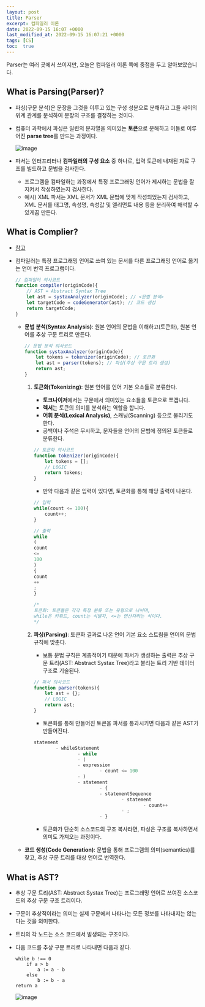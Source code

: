 ```yaml
---
layout: post
title: Parser
excerpt: 컴파일러 이론
date: 2022-09-15 16:07 +0000
last_modified_at: 2022-09-15 16:07:21 +0000
tags: [CS]
toc:  true
---
```


Parser는 여러 곳에서 쓰이지만, 오늘은 컴파일러 이론 쪽에 중점을 두고 알아보았습니다.

## What is Parsing(Parser)?

- 파싱(구문 분석)은 문장을 그것을 이루고 있는 구성 성분으로 분해하고 그들 사이의 위계 관계를 분석하여 문장의 구조를 결정하는 것이다.
- 컴퓨터 과학에서 파싱은 일련의 문자열을 의미있는 **토큰**으로 분해하고 이들로 이루어진 **parse tree**를 만드는 과정이다.
    
    ![image](https://user-images.githubusercontent.com/67003627/190338113-975282a1-42d4-4650-92eb-6fc64353161c.png)
    
- 파서는 인터프리터나 **컴파일러의 구성 요소** 중 하나로, 입력 토큰에 내재된 자료 구조를 빌드하고 문법을 검사한다.
    - 프로그램을 컴파일하는 과정에서 특정 프로그래밍 언어가 제시하는 문법을 잘 지켜서 작성하였는지 검사한다.
    - 예시) XML 파서는 XML 문서가 XML 문법에 맞게 작성되었는지 검사하고, XML 문서를 태그명, 속성명, 속성값 및 엘리먼트 내용 등을 분리하여 해석할 수 있게끔 만든다.

## What is Complier?

- [참고](https://velog.io/@mu1616/%EC%BB%B4%ED%8C%8C%EC%9D%BC%EB%9F%AC-%EC%9D%B4%EB%A1%A0%EC%97%90%EC%84%9C-%ED%86%A0%ED%81%AC%EB%82%98%EC%9D%B4%EC%A0%80Tokenizer-%EB%A0%89%EC%84%9CLexer-%ED%8C%8C%EC%84%9CParse-%EC%9D%98-%EC%97%AD%ED%95%A0)

- 컴파일러는 특정 프로그래밍 언어로 쓰여 있는 문서를 다른 프로그래밍 언어로 옮기는 언어 번역 프로그램이다.
    
    ```jsx
    // 컴파일러 의사코드
    function compiler(originCode){
    	// AST = Abstract Syntax Tree
    	let ast = systaxAnalyzer(originCode); // <문법 분석>
    	let targetCode = codeGenerator(ast); // 코드 생성
    	return targetCode;
    }
    ```
    
    - **문법 분석(Syntax Analysis)**: 원본 언어의 문법을 이해하고(토큰화), 원본 언어를 추상 구문 트리로 만든다.
        
        ```jsx
        // 문법 분석 의사코드
        function systaxAnalyzer(originCode){
        	let tokens = tokenizer(originCode); // 토큰화
        	let ast = parser(tokens); // 파싱(추상 구문 트리 생성)
        	return ast;
        }
        ```
        
        1. **토큰화(Tokenizing)**: 원본 언어를 언어 기본 요소들로 분류한다.
            - **토크나이저**에서는 구문에서 의미있는 요소들을 토큰으로 쪼갭니다.
            - **렉서**는 토큰의 의미를 분석하는 역할을 합니다.
            - **어휘 분석(Lexical Analysis)**, 스캐닝(Scanning) 등으로 불리기도 한다.
            - 공백이나 주석은 무시하고, 문자들을 언어의 문법에 정의된 토큰들로 분류한다.
            
            ```jsx
            // 토큰화 의사코드
            function tokenizer(originCode){
            	let tokens = [];
            	// LOGIC
            	return tokens;
            }
            ```
            
            - 만약 다음과 같은 입력이 있다면, 토큰화를 통해 해당 출력이 나온다.
            
            ```jsx
            // 입력
            while(count <= 100){
            	count++;
            }
            
            // 출력
            while
            (
            count
            <=
            100
            )
            {
            count
            ++
            ;
            }
            
            /*
            토큰화: 토큰들은 각각 특정 분류 또는 유형으로 나뉘며,
            while은 키워드, count는 식별자, <=는 연산자라는 식이다.
            */
            ```
            
        2. **파싱(Parsing)**: 토큰화 결과로 나온 언어 기본 요소 스트림을 언어의 문법 규칙에 맞춘다.
            - 보통 문법 규칙은 계층적이기 때문에 파서가 생성하는 출력은 추상 구문 트리(AST: Abstract Systax Tree)라고 불리는 트리 기반 데이터 구조로 기술된다.
            
            ```jsx
            // 파서 의사코드
            function parser(tokens){
            	let ast = {};
            	// LOGIC
            	return ast;
            }
            ```
            
            - 토큰화를 통해 만들어진 토큰을 파서를 통과시키면 다음과 같은 AST가 만들어진다.
            
            ```jsx
            statement
            		- whileStatement
            				- while
            				- (
            				- expression
            						- count <= 100
            				- )
            				- statement
            						- {
            						- statementSequence
            								- statement
            										- count++
            								- ;
            						- }
            ```
            
            - 토큰화가 단순히 소스코드의 구조 복사라면, 파싱은 구조를 복사하면서 의미도 가져오는 과정이다.
    - **코드 생성(Code Generation)**: 문법을 통해 프로그램의 의미(semantics)를 찾고, 추상 구문 트리를 대상 언어로 번역한다.

## What is AST?

- 추상 구문 트리(AST: Abstract Systax Tree)는 프로그래밍 언어로 쓰여진 소스코드의 추상 구문 구조 트리이다.
- 구문이 추상적이라는 의미는 실제 구문에서 나타나는 모든 정보를 나타내지는 않는다는 것을 의미한다.
- 트리의 각 노드는 소스 코드에서 발생되는 구조이다.
- 다음 코드를 추상 구문 트리로 나타내면 다음과 같다.
    
    ```visual-basic
    while b !== 0
    	if a > b
    		a := a - b
    	else
    		b := b - a
    return a
    ```
    
    ![image](https://user-images.githubusercontent.com/67003627/190338464-9d22df5e-db15-4331-95ac-095496eaabe1.png)
